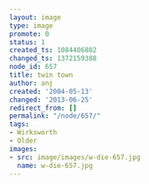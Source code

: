 ```yaml
---
layout: image
type: image
promote: 0
status: 1
created_ts: 1084406802
changed_ts: 1372159388
node_id: 657
title: twin town
author: anj
created: '2004-05-13'
changed: '2013-06-25'
redirect_from: []
permalink: "/node/657/"
tags:
- Wirksworth
- Older
images:
- src: image/images/w-die-657.jpg
  name: w-die-657.jpg
---
```


